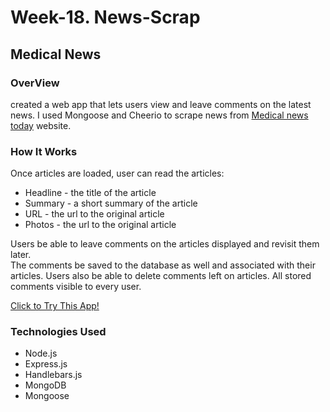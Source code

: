 # Week-18. News-Scrap
## Medical News 

### OverView
created a web app that lets users view and leave comments on the latest news. I used Mongoose and Cheerio to scrape news from [Medical news today](https://www.medicalnewstoday.com/) website. 

### How It Works

Once articles are loaded, user can read the articles:
* Headline - the title of the article
* Summary - a short summary of the article
* URL - the url to the original article
* Photos - the url to the original article

Users be able to leave comments on the articles displayed and revisit them later.           
The comments be saved to the database as well and associated with their articles.
Users also be able to delete comments left on articles. 
All stored comments visible to every user.

[Click to Try This App!](https://news-app2020.herokuapp.com)

### Technologies Used

* Node.js
* Express.js
* Handlebars.js
* MongoDB
* Mongoose